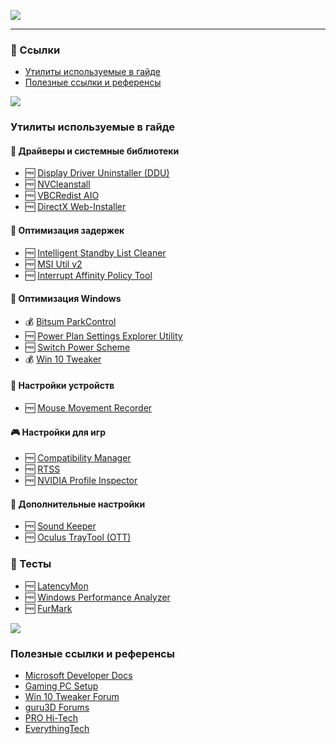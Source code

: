 [![](https://github.com/denis-g/windows10-latency-optimization/blob/master/images/header_small.png)](https://github.com/denis-g/windows10-latency-optimization#содержание)

---

### :link: Ссылки

- [Утилиты используемые в гайде](https://github.com/denis-g/windows10-latency-optimization/blob/master/_content/links.md#утилиты-используемые-в-гайде)
- [Полезные ссылки и референсы](https://github.com/denis-g/windows10-latency-optimization/blob/master/_content/links.md#полезные-ссылки-и-референсы)

![](https://github.com/denis-g/windows10-latency-optimization/blob/master/images/hr.png)

### Утилиты используемые в гайде

#### :electric_plug: Драйверы и системные библиотеки

- :free: [Display Driver Uninstaller (DDU)](https://www.wagnardsoft.com/forums/viewtopic.php?f=5&t=3517)
- :free: [NVCleanstall](https://www.techpowerup.com/download/techpowerup-nvcleanstall/)
- :free: [VBCRedist AIO](https://github.com/abbodi1406/vcredist/releases)
- :free: [DirectX Web-Installer](https://www.microsoft.com/en-us/download/details.aspx?id=35)

#### :traffic_light: Оптимизация задержек

- :free: [Intelligent Standby List Cleaner](https://www.wagnardsoft.com/forums/viewtopic.php?f=18&t=1256)
- :free: [MSI Util v2](https://forums.guru3d.com/threads/windows-line-based-vs-message-signaled-based-interrupts-msi-tool.378044/)
- :free: [Interrupt Affinity Policy Tool](https://web.archive.org/web/20150520083753/https://download.microsoft.com/download/9/2/0/9200a84d-6c21-4226-9922-57ef1dae939e/interrupt_affinity_policy_tool.msi)

#### :hammer: Оптимизация Windows

- :moneybag: [Bitsum ParkControl](https://bitsum.com/parkcontrol/)
- :free: [Power Plan Settings Explorer Utility](https://forums.guru3d.com/threads/windows-power-plan-settings-explorer-utility.416058/)
- :free: [Switch Power Scheme](https://www.sordum.org/12818/switch-power-scheme-v1-3/)
- :moneybag: [Win 10 Tweaker](https://win10tweaker.ru)

#### :nut_and_bolt: Настройки устройств

- :free: [Mouse Movement Recorder](https://donewmouseaccel.blogspot.com/2010/03/markc-windows-7-mouse-acceleration-fix.html)

#### :video_game: Настройки для игр

- :free: [Compatibility Manager](https://github.com/nbusseneau/CompatibilityManager/releases)
- :free: [RTSS](https://www.guru3d.com/files-details/rtss-rivatuner-statistics-server-download.html)
- :free: [NVIDIA Profile Inspector](https://github.com/Orbmu2k/nvidiaProfileInspector/releases)

#### :dart: Дополнительные настройки

- :free: [Sound Keeper](https://veg.by/ru/projects/soundkeeper/)
- :free: [Oculus TrayTool (OTT)](https://apollyonvr.wixsite.com/vrtools/oculus-tray-tool)

### :mag_right: Тесты

- :free: [LatencyMon](https://www.resplendence.com/downloads)
- :free: [Windows Performance Analyzer](https://www.microsoft.com/en-us/p/windows-performance-analyzer/9n0w1b2bxgnz)
- :free: [FurMark](https://geeks3d.com/furmark/)

![](https://github.com/denis-g/windows10-latency-optimization/blob/master/images/hr.png)

### Полезные ссылки и референсы

- [Microsoft Developer Docs](https://docs.microsoft.com)
- [Gaming PC Setup](https://github.com/djdallmann/GamingPCSetup)
- [Win 10 Tweaker Forum](https://win10tweaker.pro/forum)
- [guru3D Forums](https://forums.guru3d.com)
- [PRO Hi-Tech](https://www.youtube.com/c/prohitec)
- [EverythingTech](https://www.youtube.com/c/EverythingTechTutorials)
